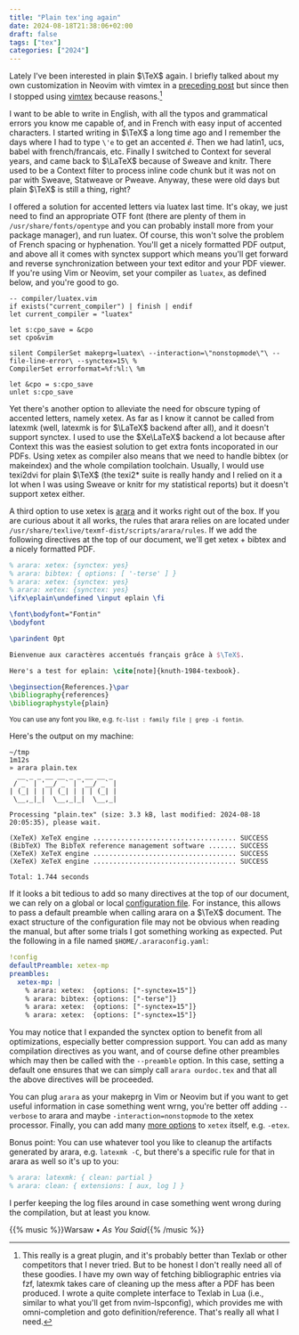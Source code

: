 ```yaml
---
title: "Plain tex'ing again"
date: 2024-08-18T21:38:06+02:00
draft: false
tags: ["tex"]
categories: ["2024"]
---
```


Lately I've been interested in plain $\TeX$ again. I briefly talked about my own customization in Neovim with vimtex in a [preceding post](/post/vimtex-plaintex/) but since then I stopped using [vimtex](https://github.com/lervag/vimtex) because reasons.[^1]

I want to be able to write in English, with all the typos and grammatical errors you know me capable of, and in French with easy input of accented characters. I started writing in $\TeX$ a long time ago and I remember the days where I had to type `\'e` to get an accented *é*. Then we had latin1, ucs, babel with french/francais, etc. Finally I switched to Context for several years, and came back to $\LaTeX$ because of Sweave and knitr. There used to be a Context filter to process inline code chunk but it was not on par with Sweave, Statweave or Pweave. Anyway, these were old days but plain $\TeX$ is still a thing, right?

I offered a solution for accented letters via luatex last time. It's okay, we just need to find an appropriate OTF font (there are plenty of them in `/usr/share/fonts/opentype` and you can probably install more from your package manager), and run luatex. Of course, this won't solve the problem of French spacing or hyphenation. You'll get a nicely formatted PDF output, and above all it comes with synctex support which means you'll get forward and reverse synchronization between your text editor and your PDF viewer. If you're using Vim or Neovim, set your compiler as `luatex`, as defined below, and you're good to go.

```vim
-- compiler/luatex.vim
if exists("current_compiler") | finish | endif
let current_compiler = "luatex"

let s:cpo_save = &cpo
set cpo&vim

silent CompilerSet makeprg=luatex\ --interaction=\"nonstopmode\"\ --file-line-error\ --synctex=15\ %
CompilerSet errorformat=%f:%l:\ %m

let &cpo = s:cpo_save
unlet s:cpo_save
```

Yet there's another option to alleviate the need for obscure typing of accented letters, namely xetex. As far as I know it cannot be called from latexmk (well, latexmk is for $\LaTeX$ backend after all), and it doesn't support synctex. I used to use the $Xe\LaTeX$ backend a lot because after Context this was the easiest solution to get extra fonts incoporated in our PDFs. Using xetex as compiler also means that we need to handle bibtex (or makeindex) and the whole compilation toolchain. Usually, I would use texi2dvi for plain $\TeX$ (the texi2* suite is really handy and I relied on it a lot when I was using Sweave or knitr for my statistical reports) but it doesn't support xetex either.

A third option to use xetex is [arara](https://islandoftex.gitlab.io/arara) and it works right out of the box. If you are curious about it all works, the rules that arara relies on are located under `/usr/share/texlive/texmf-dist/scripts/arara/rules`. If we add the following directives at the top of our document, we'll get xetex + bibtex and a nicely formatted PDF.


```tex
% arara: xetex: {synctex: yes}
% arara: bibtex: { options: [ '-terse' ] }
% arara: xetex: {synctex: yes}
% arara: xetex: {synctex: yes}
\ifx\eplain\undefined \input eplain \fi

\font\bodyfont="Fontin"
\bodyfont

\parindent 0pt

Bienvenue aux caractères accentués français grâce à $\TeX$.

Here's a test for eplain: \cite[note]{knuth-1984-texbook}.

\beginsection{References.}\par
\bibliography{references}
\bibliographystyle{plain}
```
<small>You can use any font you like, e.g. `fc-list : family file | grep -i fontin`.</small>

Here's the output on my machine:

```shell
~/tmp                                                                                                                                    1m12s
» arara plain.tex
  __ _ _ __ __ _ _ __ __ _
 / _` | '__/ _` | '__/ _` |
| (_| | | | (_| | | | (_| |
 \__,_|_|  \__,_|_|  \__,_|

Processing "plain.tex" (size: 3.3 kB, last modified: 2024-08-18
20:05:35), please wait.

(XeTeX) XeTeX engine .................................... SUCCESS
(BibTeX) The BibTeX reference management software ....... SUCCESS
(XeTeX) XeTeX engine .................................... SUCCESS
(XeTeX) XeTeX engine .................................... SUCCESS

Total: 1.744 seconds
```

If it looks a bit tedious to add so many directives at the top of our document, we can rely on a global or local [configuration file](https://islandoftex.gitlab.io/arara/manual/configuration/). For instance, this allows to pass a default preamble when calling arara on a $\TeX$ document. The exact structure of the configuration file may not be obvious when reading the manual, but after some trials I got something working as expected. Put the following in a file named `$HOME/.araraconfig.yaml`:

```yaml
!config
defaultPreamble: xetex-mp
preambles:
  xetex-mp: |
    % arara: xetex:  {options: ["-synctex=15"]}
    % arara: bibtex: {options: ["-terse"]}
    % arara: xetex:  {options: ["-synctex=15"]}
    % arara: xetex:  {options: ["-synctex=15"]}
```

You may notice that I expanded the synctex option to benefit from all optimizations, especially better compression support. You can add as many compilation directives as you want, and of course define other preambles which may then be called with the `--preamble` option. In this case, setting a default one ensures that we can simply call `arara ourdoc.tex` and that all the above directives will be proceeded.

You can plug `arara` as your makeprg in Vim or Neovim but if you want to get useful information in case something went wrng, you're better off adding `--verbose` to arara and maybe `-interaction=nonstopmode` to the xetex processor. Finally, you can add many [more options](https://www.overleaf.com/learn/latex/TeX_engine_command_line_options_for_pdfTeX%2C_XeTeX_and_LuaTeX) to `xetex` itself, e.g. `-etex`.

Bonus point: You can use whatever tool you like to cleanup the artifacts generated by arara, e.g. `latexmk -C`, but there's a specific rule for that in arara as well so it's up to you:

```latex
% arara: latexmk: { clean: partial }
% arara: clean: { extensions: [ aux, log ] }
```

I perfer keeping the log files around in case something went wrong during the compilation, but at least you know.

{{% music %}}Warsaw • _As You Said_{{% /music %}}

[^1]: This really is a great plugin, and it's probably better than Texlab or other competitors that I never tried. But to be honest I don't really need all of these goodies. I have my own way of fetching bibliographic entries via fzf, latexmk takes care of cleaning up the mess after a PDF has been produced. I wrote a quite complete interface to Texlab in Lua (i.e., similar to what you'll get from nvim-lspconfig), which provides me with omni-completion and goto definition/reference. That's really all what I need.
